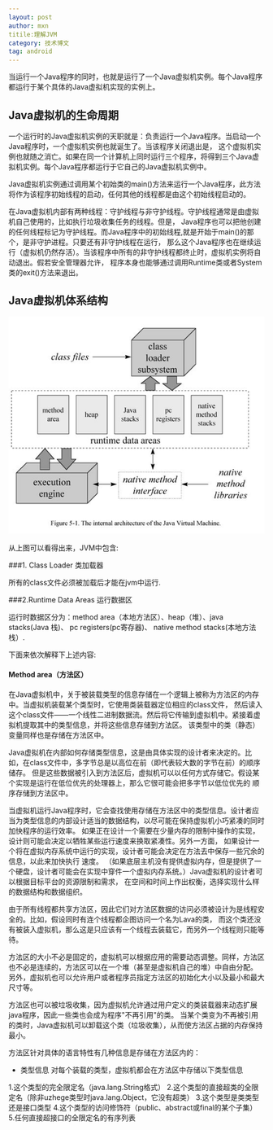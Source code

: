 ```yaml
---
layout: post
author: mxn
titile:理解JVM
category: 技术博文
tag: android
---
```


当运行一个Java程序的同时，也就是运行了一个Java虚拟机实例。每个Java程序都运行于某个具体的Java虚拟机实现的实例上。

## Java虚拟机的生命周期

一个运行时的Java虚拟机实例的天职就是：负责运行一个Java程序。当启动一个Java程序时，一个虚拟机实例也就诞生了。当该程序关闭退出是，
这个虚拟机实例也就随之消亡。如果在同一个计算机上同时运行三个程序，将得到三个Java虚拟机实例。每个Java程序都运行于它自己的Java虚拟机实例中。

Java虚拟机实例通过调用某个初始类的main()方法来运行一个Java程序，此方法将作为该程序初始线程的启动，任何其他的线程都是由这个初始线程启动的。

在Java虚拟机内部有两种线程：守护线程与非守护线程。守护线程通常是由虚拟机自己使用的，比如执行垃圾收集任务的线程。但是，
Java程序也可以把他创建的任何线程标记为守护线程。而Java程序中的初始线程,就是开始于main()的那个，是非守护进程。只要还有非守护线程在运行，
那么这个Java程序也在继续运行（虚拟机仍然存活）。当该程序中所有的非守护线程都终止时，虚拟机实例将自动退出。假若安全管理器允许，
程序本身也能够通过调用Runtime类或者System类的exit()方法来退出。

## Java虚拟机体系结构

![](https://raw.githubusercontent.com/mxn21/mxn21.github.io/master/public/img/img105.jpg)

从上图可以看得出来，JVM中包含:

###1. Class Loader 类加载器

所有的class文件必须被加载后才能在jvm中运行.

###2.Runtime Data Areas 运行数据区

运行时数据区分为：method area（本地方法区）、heap（堆）、java stacks(Java 栈)、 pc registers(pc寄存器)、 native method
stacks(本地方法栈）.

下面来依次解释下上述内容:

#### Method area（方法区）

在Java虚拟机中，关于被装载类型的信息存储在一个逻辑上被称为方法区的内存中。当虚拟机装载某个类型时，它使用类装载器定位相应的class文件，
然后读入这个class文件——一个线性二进制数据流。然后将它传输到虚拟机中。紧接着虚拟机提取其中的类型信息，并将这些信息存储到方法区。
该类型中的类（静态）变量同样也是存储在方法区中。

Java虚拟机在内部如何存储类型信息，这是由具体实现的设计者来决定的。比如，在class文件中，多字节总是以高位在前（即代表较大数的字节在前）的顺序储存。
但是这些数据被引入到方法区后，虚拟机可以以任何方式存储它。假设某个实现是运行在低位优先的处理器上，那么它很可能会把多字节以低位优先的
顺序存储到方法区中。

当虚拟机运行Java程序时，它会查找使用存储在方法区中的类型信息。设计者应当为类型信息的内部设计适当的数据结构，以尽可能在保持虚拟机小巧紧凑的同时加快程序的运行效率。
如果正在设计一个需要在少量内存的限制中操作的实现，设计则可能会决定以牺牲某些运行速度来换取紧凑性。另外一方面，
如果设计一个将在虚拟内存系统中运行的实现，设计者可能会决定在方法去中保存一些冗余的信息，以此来加快执行 速度。
（如果底层主机没有提供虚拟内存，但是提供了一个硬盘，设计者可能会在实现中穿件一个虚拟内存系统。）Java虚拟机的设计者可以根据目标平台的资源限制和需求，
在空间和时间上作出权衡，选择实现什么样的数据结构和数据组织。

由于所有线程都共享方法区，因此它们对方法区数据的访问必须被设计为是线程安全的。比如，假设同时有连个线程都企图访问一个名为Lava的类，
而这个类还没有被装入虚拟机，那么这是只应该有一个线程去装载它，而另外一个线程则只能等待。

方法区的大小不必是固定的，虚拟机可以根据应用的需要动态调整。同样，方法区也不必是连续的，方法区可以在一个堆（甚至是虚拟机自己的堆）中自由分配。
另外，虚拟机也可以允许用户或者程序员指定方法区的初始化大小以及最小和最大尺寸等。

方法区也可以被垃圾收集，因为虚拟机允许通过用户定义的类装载器来动态扩展java程序，因此一些类也会成为程序"不再引用"的类。
当某个类变为不再被引用的类时，Java虚拟机可以卸载这个类（垃圾收集），从而使方法区占据的内存保持最小。

方法区针对具体的语言特性有几种信息是存储在方法区内的：

* 类型信息
对每个装载的类型，虚拟机都会在方法区中存储以下类型信息

1.这个类型的完全限定名（java.lang.String格式）
2.这个类型的直接超类的全限定名（除非uzhege类型时java.lang.Object，它没有超类）
3.这个类型是类类型还是接口类型
4.这个类型的访问修饰符（public、abstract或final的某个子集）
5.任何直接超接口的全限定名的有序列表

